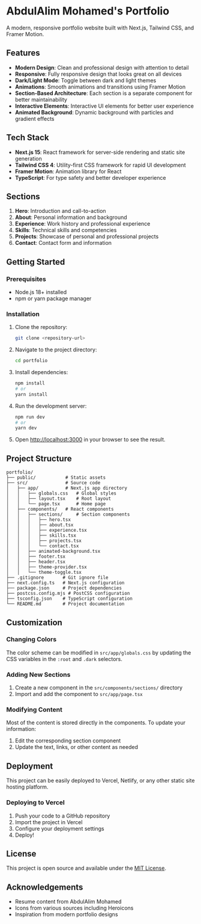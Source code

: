 # AbdulAlim Mohamed's Portfolio

A modern, responsive portfolio website built with Next.js, Tailwind CSS, and Framer Motion.

## Features

- **Modern Design**: Clean and professional design with attention to detail
- **Responsive**: Fully responsive design that looks great on all devices
- **Dark/Light Mode**: Toggle between dark and light themes
- **Animations**: Smooth animations and transitions using Framer Motion
- **Section-Based Architecture**: Each section is a separate component for better maintainability
- **Interactive Elements**: Interactive UI elements for better user experience
- **Animated Background**: Dynamic background with particles and gradient effects

## Tech Stack

- **Next.js 15**: React framework for server-side rendering and static site generation
- **Tailwind CSS 4**: Utility-first CSS framework for rapid UI development
- **Framer Motion**: Animation library for React
- **TypeScript**: For type safety and better developer experience

## Sections

1. **Hero**: Introduction and call-to-action
2. **About**: Personal information and background
3. **Experience**: Work history and professional experience
4. **Skills**: Technical skills and competencies
5. **Projects**: Showcase of personal and professional projects
6. **Contact**: Contact form and information

## Getting Started

### Prerequisites

- Node.js 18+ installed
- npm or yarn package manager

### Installation

1. Clone the repository:
   ```bash
   git clone <repository-url>
   ```

2. Navigate to the project directory:
   ```bash
   cd portfolio
   ```

3. Install dependencies:
   ```bash
   npm install
   # or
   yarn install
   ```

4. Run the development server:
   ```bash
   npm run dev
   # or
   yarn dev
   ```

5. Open [http://localhost:3000](http://localhost:3000) in your browser to see the result.

## Project Structure

```
portfolio/
├── public/           # Static assets
├── src/              # Source code
│   ├── app/          # Next.js app directory
│   │   ├── globals.css   # Global styles
│   │   ├── layout.tsx    # Root layout
│   │   └── page.tsx      # Home page
│   ├── components/   # React components
│   │   ├── sections/     # Section components
│   │   │   ├── hero.tsx
│   │   │   ├── about.tsx
│   │   │   ├── experience.tsx
│   │   │   ├── skills.tsx
│   │   │   ├── projects.tsx
│   │   │   └── contact.tsx
│   │   ├── animated-background.tsx
│   │   ├── footer.tsx
│   │   ├── header.tsx
│   │   ├── theme-provider.tsx
│   │   └── theme-toggle.tsx
├── .gitignore       # Git ignore file
├── next.config.ts   # Next.js configuration
├── package.json     # Project dependencies
├── postcss.config.mjs # PostCSS configuration
├── tsconfig.json    # TypeScript configuration
└── README.md        # Project documentation
```

## Customization

### Changing Colors

The color scheme can be modified in `src/app/globals.css` by updating the CSS variables in the `:root` and `.dark` selectors.

### Adding New Sections

1. Create a new component in the `src/components/sections/` directory
2. Import and add the component to `src/app/page.tsx`

### Modifying Content

Most of the content is stored directly in the components. To update your information:

1. Edit the corresponding section component
2. Update the text, links, or other content as needed

## Deployment

This project can be easily deployed to Vercel, Netlify, or any other static site hosting platform.

### Deploying to Vercel

1. Push your code to a GitHub repository
2. Import the project in Vercel
3. Configure your deployment settings
4. Deploy!

## License

This project is open source and available under the [MIT License](LICENSE).

## Acknowledgements

- Resume content from AbdulAlim Mohamed
- Icons from various sources including Heroicons
- Inspiration from modern portfolio designs

